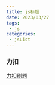 ```yaml
---
title: js标题
date: 2023/03/27
tags:
 - js
categories:
 - jsList
---
```


### 力扣
[力扣刷题](https://leetcode.cn/)